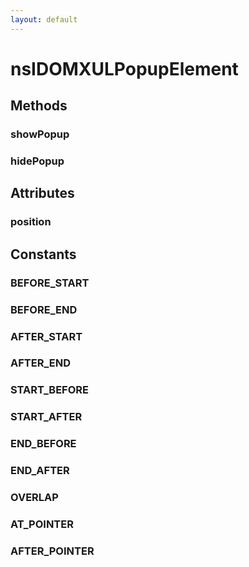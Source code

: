 ```yaml
---
layout: default
---
```


# nsIDOMXULPopupElement #

## Methods ##

### showPopup ###

### hidePopup ###

## Attributes ##

### position ###

## Constants ##

### BEFORE_START ###

### BEFORE_END ###

### AFTER_START ###

### AFTER_END ###

### START_BEFORE ###

### START_AFTER ###

### END_BEFORE ###

### END_AFTER ###

### OVERLAP ###

### AT_POINTER ###

### AFTER_POINTER ###
